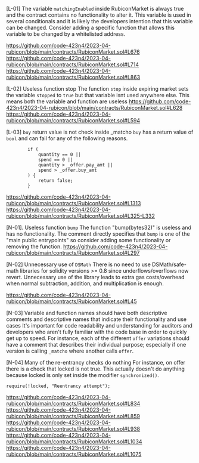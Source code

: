 
[L-01] The variable ```matchingEnabled``` inside RubiconMarket is always true and the contract contains no functionality to alter it. This variable is used in several conditionals and it is likely the developers intention that this variable can be changed. Consider adding a specific function that allows this variable to be changed by a whitelisted address.

https://github.com/code-423n4/2023-04-rubicon/blob/main/contracts/RubiconMarket.sol#L676
https://github.com/code-423n4/2023-04-rubicon/blob/main/contracts/RubiconMarket.sol#L714
https://github.com/code-423n4/2023-04-rubicon/blob/main/contracts/RubiconMarket.sol#L863

[L-02] Useless function stop
The function ```stop``` inside expiring market sets the variable ```stopped``` to ```true``` but that variable isnt used anywhere else. This means both the variable and function are useless
https://github.com/code-423n4/2023-04-rubicon/blob/main/contracts/RubiconMarket.sol#L628
https://github.com/code-423n4/2023-04-rubicon/blob/main/contracts/RubiconMarket.sol#L594

[L-03] ```buy``` return value is not check inside _matcho
```buy``` has a return value of ```bool``` and can fail for any of the following reasons.
```
        if (
            quantity == 0 ||
            spend == 0 ||
            quantity > _offer.pay_amt ||
            spend > _offer.buy_amt
        ) {
            return false;
        }
```

https://github.com/code-423n4/2023-04-rubicon/blob/main/contracts/RubiconMarket.sol#L1313
https://github.com/code-423n4/2023-04-rubicon/blob/main/contracts/RubiconMarket.sol#L325-L332



[N-01]. Useless function ```bump```
The function "bump(bytes32)" is useless and has no functionality. The comment directly specifies that ```bump``` is one of the "main public entrypoints" so consider adding some functionality or removing the function.
https://github.com/code-423n4/2023-04-rubicon/blob/main/contracts/RubiconMarket.sol#L297

[N-02] Unnecessary use of ```DSMath```
There is no need to use DSMath/safe-math libraries for solidity versions >= 0.8 since underflows/overflows now revert. Unnecessary use of the library leads to extra gas costs/overhead when normal subtraction, addition, and multiplication is enough. 

https://github.com/code-423n4/2023-04-rubicon/blob/main/contracts/RubiconMarket.sol#L45

[N-03] Variable and function names should have both descriptive comments and descriptive names that indicate their functionality and use cases
It's important for code readability and understanding for auditors and developers who aren't fully familiar with the code base in order to quickly get up to speed. For instance, each of the different ```offer``` variations should have a comment that describes their individual purpose; especially if one version is calling ```_matcho``` where another calls ```offer```.

[N-04] Many of the re-entrancy checks do nothing
For instance, on offer there is a check that locked is not true. This actually doesn't do anything because locked is only set inside the modifier ```synchronized()```.
```
require(!locked, "Reentrancy attempt");
```
https://github.com/code-423n4/2023-04-rubicon/blob/main/contracts/RubiconMarket.sol#L834
https://github.com/code-423n4/2023-04-rubicon/blob/main/contracts/RubiconMarket.sol#L859
https://github.com/code-423n4/2023-04-rubicon/blob/main/contracts/RubiconMarket.sol#L938
https://github.com/code-423n4/2023-04-rubicon/blob/main/contracts/RubiconMarket.sol#L1034
https://github.com/code-423n4/2023-04-rubicon/blob/main/contracts/RubiconMarket.sol#L1075